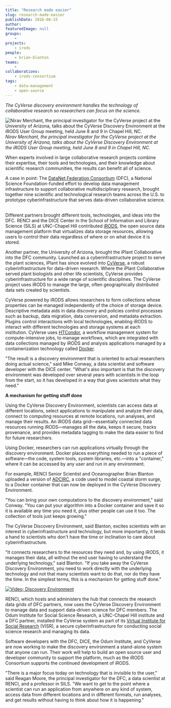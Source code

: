 ```yaml
---
title: "Research made easier"
slug: research-made-easier
publishDate: 2016-06-15
author: 
featuredImage: null
groups:
    - 
projects:
    - irods
people:
    - brian-blanton
teams: 
    - 
collaborations:
    - irods-consortium
tags:
    - data-management
    - open-source
---
```

_The CyVerse discovery environment handles the technology of collaborative research so researchers can focus on the science._

![Nirav Merchant, the principal investigator for the CyVerse project at the University of Arizona, talks about the CyVerse Discovery Environment at the iRODS User Group meeting, held June 8 and 9 in Chapel Hill, NC.](https://renci.org/wp-content/uploads/2016/06/Nirav1.jpeg)  
_Nirav Merchant, the principal investigator for the CyVerse project at the University of Arizona, talks about the CyVerse Discovery Environment at the iRODS User Group meeting, held June 8 and 9 in Chapel Hill, NC._

When experts involved in large collaborative research projects combine their expertise, their tools and technologies, and their knowledge about scientific research communities, the results can benefit all of science.

A case in point: The [DataNet Federation Consortium](http://datafed.org/) (DFC), a National Science Foundation-funded effort to develop data management infrastructure to support collaborative multidisciplinary research, brought together nine scientific and technological research teams across the U.S. to prototype cyberinfrastructure that serves data-driven collaborative science.  

Different partners brought different tools, technologies, and ideas into the DFC. RENCI and the DICE Center in the School of Information and Library Science (SILS) at UNC-Chapel Hill contributed [iRODS](http://www.irods.org), the open source data management platform that virtualizes data storage resources, allowing users to control their data regardless of where or on what device it is stored.

Another partner, the University of Arizona, brought the iPlant Collaborative into the DFC community. Launched as a cyberinfrastructure project to serve the plant sciences, iPlant has since evolved into [CyVerse](http://www.cyverse.org/), a robust cyberinfrastructure for data-driven research. Where the iPlant Collaborative served plant biologists and other life scientists, CyVerse provides cyberinfrastructure for a wide range of scientific disciplines. The CyVerse project uses iRODS to manage the large, often geographically distributed data sets created by scientists.

CyVerse powered by iRODS allows researchers to form collections whose properties can be managed independently of the choice of storage device. Descriptive metadata aids in data discovery and policies control processes such as backup, data migration, data conversion, and metadata extraction. Plugins control interactions with local technologies, enabling iRODS to interact with different technologies and storage systems at each institution. CyVerse uses [HTCondor](https://research.cs.wisc.edu/htcondor/index.html), a workflow management system for compute-intensive jobs, to manage workflows, which are integrated with data collections managed by iRODS and analysis applications managed by a containerization technology called [Docker](https://www.docker.com/).

"The result is a discovery environment that is oriented to actual researchers doing actual science," said Mike Conway, a data scientist and software developer with the DICE center. "What's also important is that the discovery environment was developed over several years with scientists in the loop from the start, so it has developed in a way that gives scientists what they need."

**A mechanism for getting stuff done**

Using the CyVerse Discovery Environment, scientists can access data at different locations, select applications to manipulate and analyze their data, connect to computing resources at remote locations, run analyses, and manage their results. An iRODS data grid—essentially connected data resources running iRODS—manages all the data, keeps it secure, tracks provenance, and provides metadata tagging to make the data easier to find for future researchers.

Using Docker, researchers can run applications virtually through the discovery environment. Docker places everything needed to run a piece of software—the code, system tools, system libraries, etc.—into a "container," where it can be accessed by any user and run in any environment.

For example, RENCI Senior Scientist and Oceanographer Brian Blanton uploaded a version of [ADCIRC](http://adcirc.org/), a code used to model coastal storm surge, to a Docker container that can now be deployed in the CyVerse Discovery Environment.

"You can bring your own computations to the discovery environment," said Conway. "You can put your algorithm into a Docker container and save it so it is available any time you need it, plus other people can use it too. The collection of tools just keeps growing."

The CyVerse Discovery Environment, said Blanton, excites scientists with an interest in cyberinfrastructure and technology, but more importantly, it lends a hand to scientists who don't have the time or inclination to care about cyberinfrastructure.

"It connects researchers to the resources they need and, by using iRODS, it manages their data, all without the end user having to understand the underlying technology," said Blanton. "If you take away the CyVerse Discovery Environment, you need to work directly with the underlying technology and not that many scientists want to do that, nor do they have the time. In the simplest terms, this is a mechanism for getting stuff done."

[![Video; Discovery Environment](http://img.youtube.com/vi/r7m9nDAcYu0/0.jpg)](http://www.youtube.com/watch?v=r7m9nDAcYu0 "Discovery Environment")

RENCI, which hosts and administers the hub that connects the research data grids of DFC partners, now uses the CyVerse Discovery Environment to manage data and support data-driven science for DFC members. The Odum Institute for Social Science Research, a UNC-Chapel Hill institute and a DFC partner, installed the CyVerse system as part of its [Virtual Institute for Social Research](https://renci.org/wp-content/uploads/2015/05/VISRWhite-Paper-No3_2015_highres.pdf) (VISR), a secure cyberinfrastructure for conducting social science research and managing its data.

Software developers with the DFC, DICE, the Odum Institute, and CyVerse are now working to make the discovery environment a stand-alone system that anyone can run. Their work will help to build an open source user and developer community to support the platform, much as the iRODS Consortium supports the continued development of iRODS.

"There is a major focus today on technology that is invisible to the user," said Reagan Moore, the principal investigator for the DFC, a data scientist at RENCI, and a professor in SILS. "We want to get to the point where a scientist can run an application from anywhere on any kind of system, access data from different locations and in different formats, run analyses, and get results without having to think about how it is happening."
